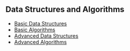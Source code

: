 ## Data Structures and Algorithms

* [Basic Data Structures](basic_data_structures/basic_data_structures.md)
* [Basic Algorithms](basic_algorithms/basic_algorithms.md)
* [Advanced Data Structures](advanced_data_structures/advanced_data_structures.md)
* [Advanced Algorithms](advanced_algorithms/advanced_algorithms.md)
